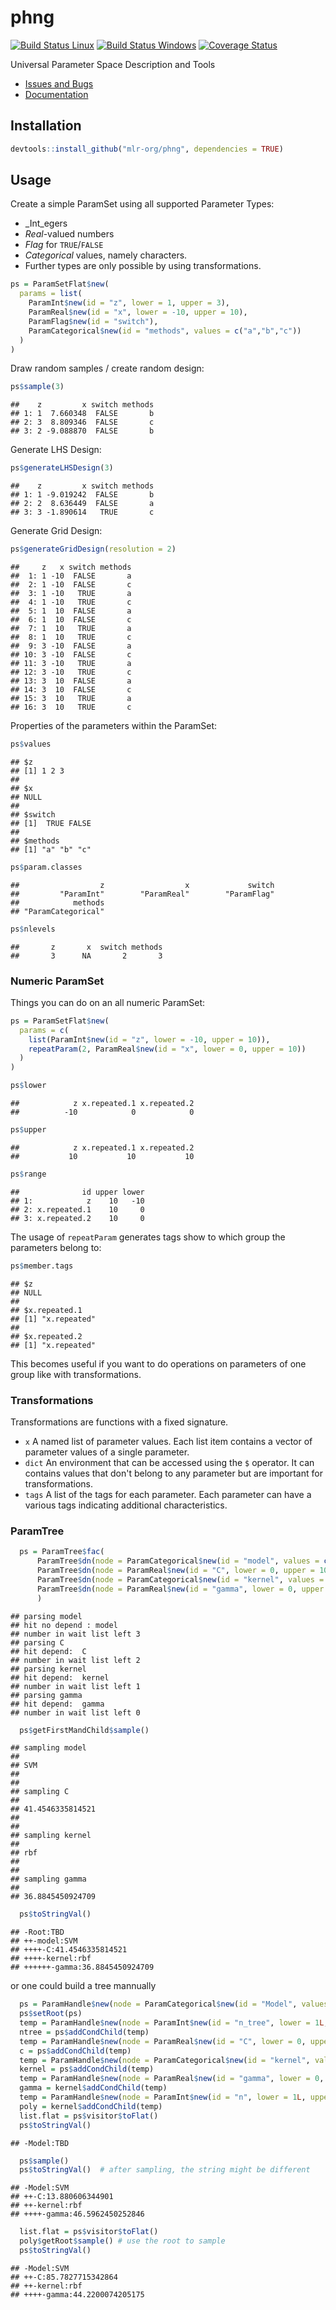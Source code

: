 
phng
====

[![Build Status Linux](https://travis-ci.org/mlr-org/phng.svg?branch=master)](https://travis-ci.org/mlr-org/phng) [![Build Status Windows](https://ci.appveyor.com/api/projects/status/m26qhpq99cka8l1b?svg=true)](https://ci.appveyor.com/project/jakob-r/phng) [![Coverage Status](https://coveralls.io/repos/github/mlr-org/phng/badge.svg?branch=master)](https://coveralls.io/github/mlr-org/phng?branch=master)

Universal Parameter Space Description and Tools

-   [Issues and Bugs](https://github.com/mlr-org/phng/issues)
-   [Documentation](https://mlr-org.github.io/phng)

Installation
------------

``` r
devtools::install_github("mlr-org/phng", dependencies = TRUE)
```

Usage
-----

Create a simple ParamSet using all supported Parameter Types:

-   \_Int\_egers
-   *Real*-valued numbers
-   *Flag* for `TRUE`/`FALSE`
-   *Categorical* values, namely characters.
-   Further types are only possible by using transformations.

``` r
ps = ParamSetFlat$new(
  params = list(
    ParamInt$new(id = "z", lower = 1, upper = 3),
    ParamReal$new(id = "x", lower = -10, upper = 10),
    ParamFlag$new(id = "switch"),
    ParamCategorical$new(id = "methods", values = c("a","b","c"))
  )
)
```

Draw random samples / create random design:

``` r
ps$sample(3)
```

    ##    z         x switch methods
    ## 1: 1  7.660348  FALSE       b
    ## 2: 3  8.809346  FALSE       c
    ## 3: 2 -9.088870  FALSE       b

Generate LHS Design:

``` r
ps$generateLHSDesign(3)
```

    ##    z         x switch methods
    ## 1: 1 -9.019242  FALSE       b
    ## 2: 2  8.636449  FALSE       a
    ## 3: 3 -1.890614   TRUE       c

Generate Grid Design:

``` r
ps$generateGridDesign(resolution = 2)
```

    ##     z   x switch methods
    ##  1: 1 -10  FALSE       a
    ##  2: 1 -10  FALSE       c
    ##  3: 1 -10   TRUE       a
    ##  4: 1 -10   TRUE       c
    ##  5: 1  10  FALSE       a
    ##  6: 1  10  FALSE       c
    ##  7: 1  10   TRUE       a
    ##  8: 1  10   TRUE       c
    ##  9: 3 -10  FALSE       a
    ## 10: 3 -10  FALSE       c
    ## 11: 3 -10   TRUE       a
    ## 12: 3 -10   TRUE       c
    ## 13: 3  10  FALSE       a
    ## 14: 3  10  FALSE       c
    ## 15: 3  10   TRUE       a
    ## 16: 3  10   TRUE       c

Properties of the parameters within the ParamSet:

``` r
ps$values
```

    ## $z
    ## [1] 1 2 3
    ## 
    ## $x
    ## NULL
    ## 
    ## $switch
    ## [1]  TRUE FALSE
    ## 
    ## $methods
    ## [1] "a" "b" "c"

``` r
ps$param.classes
```

    ##                  z                  x             switch 
    ##         "ParamInt"        "ParamReal"        "ParamFlag" 
    ##            methods 
    ## "ParamCategorical"

``` r
ps$nlevels
```

    ##       z       x  switch methods 
    ##       3      NA       2       3

### Numeric ParamSet

Things you can do on an all numeric ParamSet:

``` r
ps = ParamSetFlat$new(
  params = c(
    list(ParamInt$new(id = "z", lower = -10, upper = 10)),
    repeatParam(2, ParamReal$new(id = "x", lower = 0, upper = 10))
  )
)

ps$lower
```

    ##            z x.repeated.1 x.repeated.2 
    ##          -10            0            0

``` r
ps$upper
```

    ##            z x.repeated.1 x.repeated.2 
    ##           10           10           10

``` r
ps$range
```

    ##              id upper lower
    ## 1:            z    10   -10
    ## 2: x.repeated.1    10     0
    ## 3: x.repeated.2    10     0

The usage of `repeatParam` generates tags show to which group the parameters belong to:

``` r
ps$member.tags
```

    ## $z
    ## NULL
    ## 
    ## $x.repeated.1
    ## [1] "x.repeated"
    ## 
    ## $x.repeated.2
    ## [1] "x.repeated"

This becomes useful if you want to do operations on parameters of one group like with transformations.

### Transformations

Transformations are functions with a fixed signature.

-   `x` A named list of parameter values. Each list item contains a vector of parameter values of a single parameter.
-   `dict` An environment that can be accessed using the `$` operator. It can contains values that don't belong to any parameter but are important for transformations.
-   `tags` A list of the tags for each parameter. Each parameter can have a various tags indicating additional characteristics.

### ParamTree

``` r
  ps = ParamTree$fac(
      ParamTree$dn(node = ParamCategorical$new(id = "model", values = c("SVM", "RF"))),
      ParamTree$dn(node = ParamReal$new(id = "C", lower = 0, upper = 100), depend = list(id = "model", val = "SVM")),
      ParamTree$dn(node = ParamCategorical$new(id = "kernel", values = c("rbf", "poly")), depend = list(id = "model", val = "SVM")),
      ParamTree$dn(node = ParamReal$new(id = "gamma", lower = 0, upper = 100), depend = list(id = "kernel", val = "rbf"))
      )
```

    ## parsing model
    ## hit no depend : model
    ## number in wait list left 3
    ## parsing C
    ## hit depend:  C
    ## number in wait list left 2
    ## parsing kernel
    ## hit depend:  kernel
    ## number in wait list left 1
    ## parsing gamma
    ## hit depend:  gamma
    ## number in wait list left 0

``` r
  ps$getFirstMandChild$sample()
```

    ## sampling model
    ## 
    ## SVM
    ## 
    ## 
    ## sampling C
    ## 
    ## 41.4546335814521
    ## 
    ## 
    ## sampling kernel
    ## 
    ## rbf
    ## 
    ## 
    ## sampling gamma
    ## 
    ## 36.8845450924709

``` r
  ps$toStringVal()
```

    ## -Root:TBD
    ## ++-model:SVM
    ## ++++-C:41.4546335814521
    ## ++++-kernel:rbf
    ## ++++++-gamma:36.8845450924709

or one could build a tree mannually

``` r
  ps = ParamHandle$new(node = ParamCategorical$new(id = "Model", values = c("SVM", "RF")))
  ps$setRoot(ps)
  temp = ParamHandle$new(node = ParamInt$new(id = "n_tree", lower = 1L, upper = 10L), depend = list(id = "Model", val = "RF"))
  ntree = ps$addCondChild(temp)
  temp = ParamHandle$new(node = ParamReal$new(id = "C", lower = 0, upper = 100), depend = list(id = "Model", val = "SVM"))
  c = ps$addCondChild(temp)
  temp = ParamHandle$new(node = ParamCategorical$new(id = "kernel", values = c("rbf", "poly")), depend = list(id = "Model", val = "SVM"))
  kernel = ps$addCondChild(temp)
  temp = ParamHandle$new(node = ParamReal$new(id = "gamma", lower = 0, upper = 100), depend = list(id = "kernel", val = "rbf"))
  gamma = kernel$addCondChild(temp)
  temp = ParamHandle$new(node = ParamInt$new(id = "n", lower = 1L, upper = 10L), depend = list(id = "kernel", val = "poly"))
  poly = kernel$addCondChild(temp)
  list.flat = ps$visitor$toFlat()
  ps$toStringVal()
```

    ## -Model:TBD

``` r
  ps$sample()
  ps$toStringVal()  # after sampling, the string might be different
```

    ## -Model:SVM
    ## ++-C:13.880606344901
    ## ++-kernel:rbf
    ## ++++-gamma:46.5962450252846

``` r
  list.flat = ps$visitor$toFlat()
  poly$getRoot$sample() # use the root to sample
  ps$toStringVal()
```

    ## -Model:SVM
    ## ++-C:85.7827715342864
    ## ++-kernel:rbf
    ## ++++-gamma:44.2200074205175
